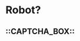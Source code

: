 <!DOCTYPE html>
<html>
 <head>
   <meta charset="utf-8">
    <title> Basic Security Level  page </title>
</head>
<body>
  <h1> Robot? </h1>
  <h2> ::CAPTCHA_BOX:: </h2>
</body>
</html>
